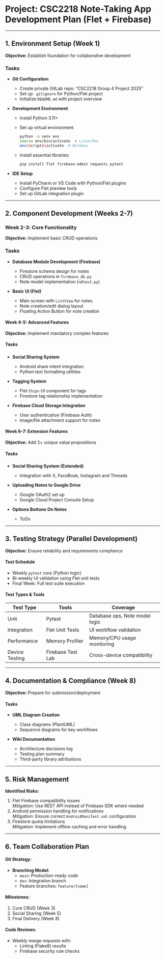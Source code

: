 # Project: CSC2218 Note-Taking App Development Plan (Flet + Firebase)

---

## 1. Environment Setup (Week 1)  

**Objective:** Establish foundation for collaborative development  

### Tasks  

- **Git Configuration**  
  - Create private GitLab repo: “CSC2218 Group 4 Project 2025”  
  - Set up `.gitignore` for Python/Flet project  
  - Initialize `README.md` with project overview  

- **Development Environment**  
  - Install Python 3.11+  
  - Set up virtual environment:  

    ```bash
    python -m venv env
    source env/bin/activate  # Linux/Mac
    env\Scripts\activate  # Windows
    ```

  - Install essential libraries:  

    ```bash
    pip install flet firebase-admin requests pytest
    ```
  
- **IDE Setup**  
  - Install PyCharm or VS Code with Python/Flet plugins  
  - Configure Flet preview tools  
  - Set up GitLab integration plugin  
  
---

## 2. Component Development (Weeks 2-7)  

### **Week 2-3: Core Functionality**  

**Objective:** Implement basic CRUD operations  

### Tasks  

- **Database Module Development (Firebase)**  
  - Firestore schema design for notes  
  - CRUD operations in `firebase_db.py`  
  - Note model implementation (`n0tes3.py`)  

- **Basic UI (Flet)**  
  - Main screen with `ListView` for notes  
  - Note creation/edit dialog layout  
  - Floating Action Button for note creation  

#### **Week 4-5: Advanced Features**  

**Objective:** Implement mandatory complex features  

##### Tasks  

- **Social Sharing System**  
  - Android share intent integration  
  - Python text formatting utilities  

- **Tagging System**  
  - Flet `Chips` UI component for tags  
  - Firestore tag relationship implementation  

- **Firebase Cloud Storage Integration**  
  - User authentication (Firebase Auth)  
  - Image/file attachment support for notes  

#### **Week 6-7: Extension Features**  

**Objective:** Add 2+ unique value propositions  

##### Tasks  

- **Social Sharing System (Extended)**  
  - Integration with X, FaceBook, Instagram and Threads  
  
- **Uploading Notes to Google Drive**  
  - Google OAuth2 set up  
  - Google Cloud Project Console Setup

- **Options Buttons On Notes**  
  - ToDo

---

## 3. Testing Strategy (Parallel Development)  

**Objective:** Ensure reliability and requirements compliance  

#### Test Schedule  

- Weekly `pytest` runs (Python logic)  
- Bi-weekly UI validation using Flet unit tests  
- Final Week: Full test suite execution  

#### Test Types & Tools  

| Test Type       | Tools              | Coverage                      |
|----------------|-------------------|-------------------------------|
| Unit          | Pytest             | Database ops, Note model logic |
| Integration   | Flet Unit Tests    | UI workflow validation        |
| Performance   | Memory Profiler    | Memory/CPU usage monitoring   |
| Device Testing | Firebase Test Lab | Cross-device compatibility    |

---

## 4. Documentation & Compliance (Week 8)  

**Objective:** Prepare for submission/deployment  

#### Tasks  

- **UML Diagram Creation**  
  - Class diagrams (PlantUML)  
  - Sequence diagrams for key workflows  

- **Wiki Documentation**  
  - Architecture decisions log  
  - Testing plan summary  
  - Third-party library attributions  

---

## 5. Risk Management  

**Identified Risks:**  

1. Flet Firebase compatibility issues  
   *Mitigation:* Use REST API instead of Firebase SDK where needed  
2. Android permission handling for notifications  
   *Mitigation:* Ensure correct `AndroidManifest.xml` configuration  
3. Firestore quota limitations  
   *Mitigation:* Implement offline caching and error handling  

---

## 6. Team Collaboration Plan  

#### **Git Strategy:**  

- **Branching Model:**  
  - `main`: Production-ready code  
  - `dev`: Integration branch  
  - Feature branches: `feature/[name]`  

#### **Milestones:**  

1. Core CRUD (Week 3)  
2. Social Sharing (Week 5)  
3. Final Delivery (Week 8)  

#### **Code Reviews:**  

- Weekly merge requests with:  
  - Linting (Flake8) results  
  - Firebase security rule checks  
